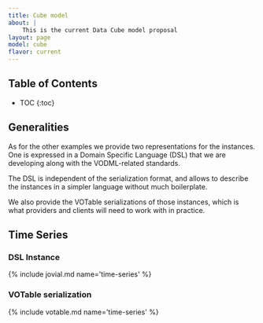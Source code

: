 ```yaml
---
title: Cube model
about: |
    This is the current Data Cube model proposal
layout: page
model: cube
flavor: current
---
```


Table of Contents
-----------------
* TOC
{:toc}

Generalities
------------

As for the other examples we provide two representations for the instances. One is expressed in
a Domain Specific Language (DSL) that we are developing along with the VODML-related standards.

The DSL is independent of the serialization format, and allows to describe the instances
in a simpler language without much boilerplate.

We also provide the VOTable serializations of those instances, which is what providers and
clients will need to work with in practice.

Time Series
-----------

### DSL Instance

{% include jovial.md name='time-series' %}

### VOTable serialization

{% include votable.md name='time-series' %}

